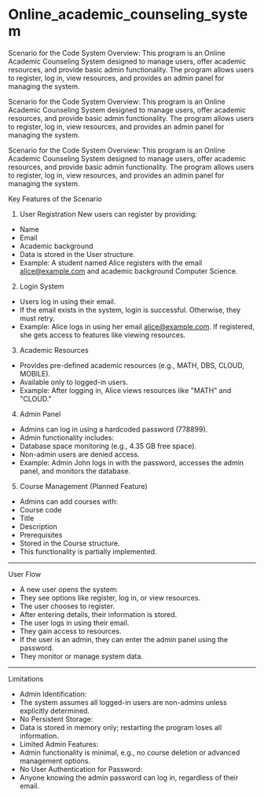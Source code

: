 # Online_academic_counseling_system

Scenario for the Code
System Overview: This program is an Online Academic Counseling System designed to manage users, offer academic resources, and provide basic admin functionality. The program allows users to register, log in, view resources, and provides an admin panel for managing the system.

Scenario for the Code
System Overview: This program is an Online Academic Counseling System designed to manage users, offer academic resources, and provide basic admin functionality. The program allows users to register, log in, view resources, and provides an admin panel for managing the system.

Scenario for the Code
System Overview: This program is an Online Academic Counseling System designed to manage users, offer academic resources, and provide basic admin functionality. The program allows users to register, log in, view resources, and provides an admin panel for managing the system.

Key Features of the Scenario
1. User Registration
New users can register by providing:
- Name
- Email
- Academic background
- Data is stored in the User structure.
- Example:
A student named Alice registers with the email alice@example.com and academic background Computer Science.


2. Login System
- Users log in using their email.
- If the email exists in the system, login is successful. Otherwise, they must retry.
- Example:
Alice logs in using her email alice@example.com. If registered, she gets access to features like viewing resources.


3. Academic Resources
- Provides pre-defined academic resources (e.g., MATH, DBS, CLOUD, MOBILE).
- Available only to logged-in users.
- Example:
After logging in, Alice views resources like "MATH" and "CLOUD."


4. Admin Panel
- Admins can log in using a hardcoded password (778899).
- Admin functionality includes:
- Database space monitoring (e.g., 4.35 GB free space).
- Non-admin users are denied access.
- Example:
Admin John logs in with the password, accesses the admin panel, and monitors the database.


5. Course Management (Planned Feature)
- Admins can add courses with:
- Course code
- Title
- Description
- Prerequisites
- Stored in the Course structure.
- This functionality is partially implemented.

---------
User Flow
- A new user opens the system:
- They see options like register, log in, or view resources.
- The user chooses to register.
- After entering details, their information is stored.
- The user logs in using their email.
- They gain access to resources.
- If the user is an admin, they can enter the admin panel using the password.
- They monitor or manage system data.

---------
Limitations
- Admin Identification:
- The system assumes all logged-in users are non-admins unless explicitly determined.
- No Persistent Storage:
- Data is stored in memory only; restarting the program loses all information.
- Limited Admin Features:
- Admin functionality is minimal, e.g., no course deletion or advanced management options.
- No User Authentication for Password:
- Anyone knowing the admin password can log in, regardless of their email.
